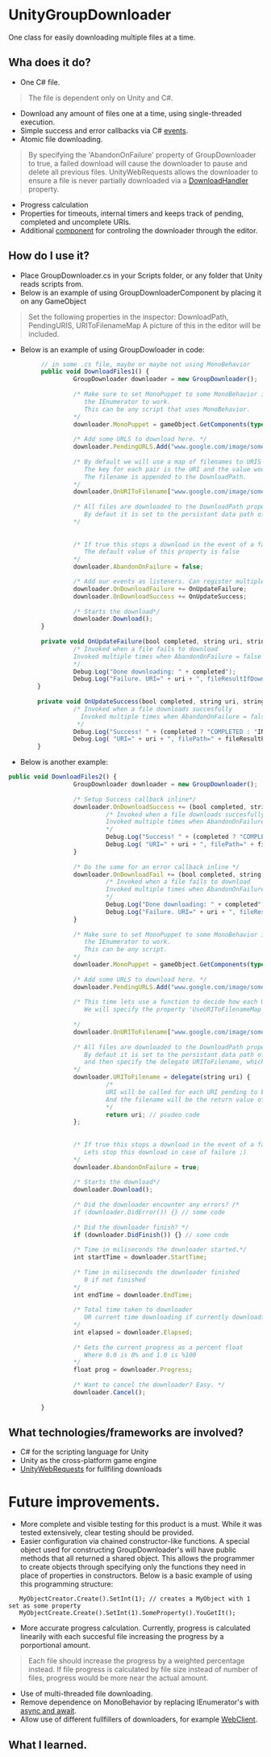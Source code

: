 # UnityGroupDownloader
One class for easily downloading multiple files at a time.

## Wha does it do?
- One C# file.
> The file is dependent only on Unity and C#.
- Download any amount of files one at a time, using single-threaded execution.
- Simple success and error callbacks via C# [events](https://docs.microsoft.com/en-us/dotnet/csharp/programming-guide/events/).
- Atomic file downloading.
> By specifying the 'AbandonOnFailure' property of GroupDownloader to true, a failed download will cause the downloader to pause and delete all previous files. UnityWebRequests allows the downloader to ensure a file is never partially downloaded via a [DownloadHandler](https://docs.unity3d.com/ScriptReference/Networking.DownloadHandler.html) property.
- Progress calculation
- Properties for timeouts, internal timers and keeps track of pending, completed and uncomplete URIs.
- Additional [component](https://docs.unity3d.com/ScriptReference/MonoBehaviour.html) for controling the downloader through the editor.

## How do I use it?
- Place GroupDownloader.cs in your Scripts folder, or any folder that Unity reads scripts from.
- Below is an example of using GroupDownloaderComponent by placing it on any GameObject
> Set the following properties in the inspector: DownloadPath, PendingURIS, URIToFilenameMap
A picture of this in the editor will be included.

- Below is an example of using GroupDowloader in code:
```javascript
         // in some .cs file, maybe or maybe not using MonoBehavior
         public void DownloadFiles1() {
                  GroupDownloader downloader = new GroupDownloader();
                  
                  /* Make sure to set MonoPuppet to some MonoBehavior in order for
                     the IEnumerator to work.
                     This can be any script that uses MonoBehavior.
                  */
                  downloader.MonoPuppet = gameObject.GetComponents(typeof MonoBehavior)[0]; // using any MonoBehavior on an example GameObject
                  
                  /* Add some URLS to download here. */
                  downloader.PendingURLS.Add("www.google.com/image/someimage.jpg");
                  
                  /* By default we will use a map of filenames to URIS to name each image.
                     The key for each pair is the URI and the value would be the filename.
                     The filename is appended to the DownloadPath.
                  */
                  downloader.OnURIToFilename["www.google.com/image/someimage.jpg"] = "myimage.jpg";
                  
                  /* All files are downloaded to the DownloadPath property
                     By defaut it is set to the persistant data path of Unity
                  */
                  
                  
                  /* If true this stops a download in the event of a failure.
                     The default value of this property is false
                  */
                  downloader.AbandonOnFailure = false;

                  /* Add our events as listeners. Can register multiple. */
                  downloader.OnDownloadFailure += OnUpdateFailure;
                  downloader.OnDownloadSuccess += OnUpdateSuccess;
                  
                  /* Starts the download*/
                  downloader.Download();
         }
 
         private void OnUpdateFailure(bool completed, string uri, string fileResultPath) {
                  /* Invoked when a file fails to download
                  Invoked multiple times when AbandonOnFailure = false
                  */
                  Debug.Log("Done downloading: " + completed");
                  Debug.Log("Failure. URI=" + uri + ", fileResultIfDownloaded=" + fileResultPath");
        }
         
        private void OnUpdateSuccess(bool completed, string uri, string fileResultPath) {
                  /* Invoked when a file downloads succesfully
                    Invoked multiple times when AbandonOnFailure = false
                   */
                  Debug.Log("Success! " + (completed ? "COMPLETED : "INCOMPLETE") + ");
                  Debug.Log( "URI=" + uri + ", filePath=" + fileResultPath");
        }
```
- Below is another example:
```javascript
public void DownloadFiles2() {
                  GroupDownloader downloader = new GroupDownloader();
                  
                  /* Setup Success callback inline*/
                  downloader.OnDownloadSuccess += (bool completed, string uri, string fileResultPath) => {
                           /* Invoked when a file downloads succesfully
                           Invoked multiple times when AbandonOnFailure = false
                           */
                           Debug.Log("Success! " + (completed ? "COMPLETED : "INCOMPLETE") + ");
                           Debug.Log( "URI=" + uri + ", filePath=" + fileResultPath");
                  }
                  
                  /* Do the same for an error callback inline */
                  downloader.OnDownloadFail += (bool completed, string uri, string fileResultPath) => {
                           /* Invoked when a file fails to download
                           Invoked multiple times when AbandonOnFailure = false
                           */
                           Debug.Log("Done downloading: " + completed");
                           Debug.Log("Failure. URI=" + uri + ", fileResultIfDownloaded=" + fileResultPath");
                  }
                  
                  /* Make sure to set MonoPuppet to some MonoBehavior in order for
                     the IEnumerator to work.
                     This can be any script.
                  */
                  downloader.MonoPuppet = gameObject.GetComponents(typeof MonoBehavior)[0]; // using any MonoBehavior on an example GameObject
                  
                  /* Add some URLS to download here. */
                  downloader.PendingURLS.Add("www.google.com/image/someimage.jpg");
                  
                  /* This time lets use a function to decide how each URI is named.
                     We will specify the property 'UseURIToFilenameMap' to False and then
                     
                  */
                  downloader.OnURIToFilename["www.google.com/image/someimage.jpg"] = "myimage.jpg";
                  
                  /* All files are downloaded to the DownloadPath property
                     By defaut it is set to the persistant data path of Unity
                     and then specify the delegate URIToFilename, which has a string param and returns a string
                  */
                  downloader.URIToFilename = delegate(string uri) {
                           /* 
                           URI will be called for each URI pending to be downloaded
                           And the filename will be the return value of this statement
                           */
                           return uri; // psudeo code
                  };
                  
                  
                  /* If true this stops a download in the event of a failure.
                     Lets stop this download in case of failure ;)
                  */
                  downloader.AbandonOnFailure = true;
                  
                  /* Starts the download*/
                  downloader.Download();
                  
                  /* Did the downloader encounter any errors? /*
                  if (downloader.DidError()) {} // some code
                  
                  /* Did the downloader finish? */
                  if (downloader.DidFinish()) {} // some code
                  
                  /* Time in miliseconds the downloader started.*/
                  int startTime = downloader.StartTime;
                  
                  /* Time in miliseconds the downloader finished
                     0 if not finished
                  */
                  int endTime = downloader.EndTime;
                  
                  /* Total time taken to downloader
                     OR current time downloading if currently downloading
                  */
                  int elapsed = downloader.Elapsed;
                  
                  /* Gets the current progress as a percent float 
                     Where 0.0 is 0% and 1.0 is %100
                  */
                  float prog = downloader.Progress;
                  
                  /* Want to cancel the downloader? Easy. */
                  downloader.Cancel();
                  
         }
```



## What technologies/frameworks are involved?
- C# for the scripting language for Unity
- Unity as the cross-platform game engine
- [UnityWebRequests](https://docs.unity3d.com/ScriptReference/Networking.UnityWebRequest.html) for fullfiling downloads

# Future improvements.
- More complete and visible testing for this product is a must. While it was tested extensively, clear testing should be provided.
- Easier configuration via chained constructor-like functions. A special object used for constructing GroupDownloader's will have public methods that all returned a shared object. This allows the programmer to create objects through specifying only the functions they need in place of properties in constructors. Below is a basic example of using this programming structure:
```MyObjectCreator.Create(); // creates an MyObject without any params --> new MyObject()
   MyObjectCreator.Create().SetInt(1); // creates a MyObject with 1 set as some property
   MyObjectCreate.Create().SetInt(1).SomeProperty().YouGetIt();
```
- More accurate progress calculation. Currently, progress is calculated linearily with each succesful file increasing the progress by a porportional amount.
> Each file should increase the progress by a weighted percentage instead. If file progress is calculated by file size instead of number of files, progress would be more near the actual amount.
- Use of multi-threaded file downloading.
- Remove dependence on MonoBehavior by replacing IEnumerator's with [async and await](https://docs.microsoft.com/en-us/dotnet/csharp/programming-guide/concepts/async/).
- Allow use of different fullfillers of downloaders, for example [WebClient](https://www.c-sharpcorner.com/blogs/consume-webapi-using-webclient-in-c-sharp).


## What I learned.
